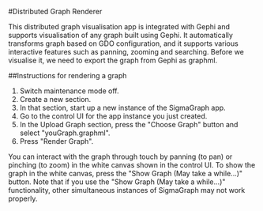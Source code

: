 #Distributed Graph Renderer

This distributed graph visualisation app is integrated with Gephi and supports visualisation of any graph built using Gephi. It automatically transforms graph based on GDO configuration, and it supports various interactive features such as panning, zooming and searching. Before we visualise it, we need to export the graph from Gephi as graphml.

##Instructions for rendering a graph
1. Switch maintenance mode off.
2. Create a new section.
3. In that section, start up a new instance of the SigmaGraph app.
4. Go to the control UI for the app instance you just created.
5. In the Upload Graph section, press the "Choose Graph" button and select "youGraph.graphml".
6. Press "Render Graph".

You can interact with the graph through touch by panning (to pan) or pinching (to zoom) in the white canvas shown in the control UI. 
To show the graph in the white canvas, press the "Show Graph (May take a while...)" button.
Note that if you use the "Show Graph (May take a while...)" functionality, other simultaneous instances of SigmaGraph may not work properly.